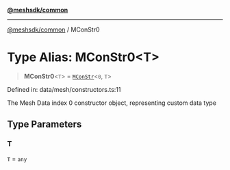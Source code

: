 [**@meshsdk/common**](../README.md)

***

[@meshsdk/common](../globals.md) / MConStr0

# Type Alias: MConStr0\<T\>

> **MConStr0**\<`T`\> = [`MConStr`](MConStr.md)\<`0`, `T`\>

Defined in: data/mesh/constructors.ts:11

The Mesh Data index 0 constructor object, representing custom data type

## Type Parameters

### T

`T` = `any`
